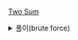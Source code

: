 [Two Sum](https://leetcode.com/problems/two-sum/)

<details>
<summary>풀이(brute force)</summary>
<p>

```js
const twoSum = function (nums, target) {
  for (let i = 0; i < nums.length; i++) {
    for (let j = i + 1; j < nums.length; j++) {
      if (nums[i] + nums[j] === target) return [i, j];
    }
  }
};
```

</p>
</details>

